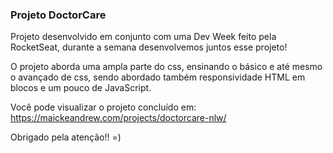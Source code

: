 ### Projeto DoctorCare

Projeto desenvolvido em conjunto com uma Dev Week feito pela RocketSeat, durante a semana desenvolvemos juntos esse projeto!

O projeto aborda uma ampla parte do css, ensinando o básico e até mesmo o avançado de css, sendo abordado também responsividade HTML em blocos e um pouco de JavaScript.

Você pode visualizar o projeto concluído em: https://maickeandrew.com/projects/doctorcare-nlw/

Obrigado pela atenção!! =)

